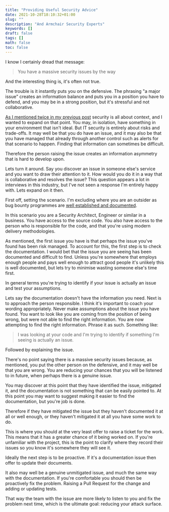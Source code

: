 ```yaml
---
title: "Providing Useful Security Advice"
date: 2021-10-28T18:10:32+01:00
slug: ""
description: "And Armchair Security Experts"
keywords: []
draft: false
tags: []
math: false
toc: false
---
```


I know I certainly dread that message:

> You have a massive security issues by the way

And the interesting thing is, it's often not true.

The trouble is it instantly puts you on the defensive. The phrasing "a major issue" creates an information balance and puts you in a position you have to defend, and you may be in a strong position, but it's stressful and not collaborative.

[As I mentioned twice in my previous post](./armchair-security-experts) security is all about context, and I wanted to expand on that point. You may, in isolation, have something in your environment that isn't ideal. But IT security is entirely about risks and trade-offs. It may well be that you do have an issue, and it may also be that you have managed that already through another control such as alerts for that scenario to happen. Finding that information can sometimes be difficult.

Therefore the person raising the issue creates an information asymmetry that is hard to develop upon.

Lets turn it around. Say you discover an issue in someone else's service and you want to draw their attention to it. How would you do it in a way that is collaborative and resolves the issue? This question appears a lot in interviews in this industry, but I've not seen a response I'm entirely happy with. Lets expand on it then.

First off, setting the scenario. I'm excluding where you are an outsider as bug bounty programmes are [well established and documented](https://en.wikipedia.org/wiki/Bug_bounty_program).

In this scenario you are a Security Architect, Engineer or similar in a business. You have access to the source code. You also have access to the person who is responsible for the code, and that you're using modern delivery methodologies.

As mentioned, the first issue you have is that perhaps the issue you've found has been risk managed. To account for this, the first step is to check the documentation. I would bet that the issue you are seeing has been documented and difficult to find. Unless you're somewhere that employs enough people and pays well enough to attract good people it's unlikely this is well documented, but lets try to minimise wasting someone else's time first.

In general terms you're trying to identify if your issue is actually an issue and test your assumptions.

Lets say the documentation doesn't have the information you need. Next is to approach the person responsible. I think it's important to coach your wording appropriately. Never make assumptions about the issue you have found. You want to look like you are coming from the position of being wrong, but were not able to find the right information. You are now attempting to find the right information. Phrase it as such. Something like:

> I was looking at your code and I'm trying to identify if something I'm seeing is actually an issue.

Followed by explaining the issue.

There's no point saying there is a massive security issues because, as mentioned, you put the other person on the defensive, and it may well be that you are wrong. You are reducing your chances that you will be listened to in future, when perhaps there is a genuine issue.

You may discover at this point that they have identified the issue, mitigated it, and the documentation is not something that can be easily pointed to. At this point you may want to suggest making it easier to find the documentation, but you're job is done.

Therefore if they have mitigated the issue but they haven't documented it at all or well enough, or they haven't mitigated it at all you have some work to do.

This is where you should at the very least offer to raise a ticket for the work. This means that it has a greater chance of it being worked on. If you're unfamiliar with the project, this is the point to clarify where they record their issues so you know it's somewhere they will see it.

Ideally the next step is to be proactive. If it's a documentation issue then offer to update their documents.

It also may well be a genuine unmitigated issue, and much the same way with the documentation. If you're comfortable you should then be proactively fix the problem. Raising a Pull Request for the change and adding or updating tests.

That way the team with the issue are more likely to listen to you and fix the problem next time, which is the ultimate goal: reducing your attack surface.
